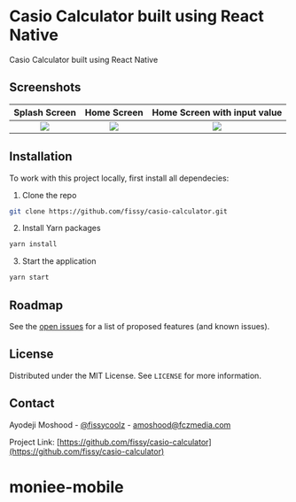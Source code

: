# Casio Calculator built using React Native
Casio Calculator built using React Native
## Screenshots

Splash Screen               |  Home Screen               | Home Screen with input value             
:-------------------------:|:-------------------------:|:-------------------------:
![](https://raw.githubusercontent.com/fissy/casio-calculator/master/screenshot/screen%200.png)|![](https://raw.githubusercontent.com/fissy/casio-calculator/master/screenshot/screen%201.png)|![](https://raw.githubusercontent.com/fissy/casio-calculator/master/screenshot/screen%202.png)|
         

## Installation
To work with this project locally, first install all dependecies:
1. Clone the repo
```sh
git clone https://github.com/fissy/casio-calculator.git

```
2. Install Yarn packages
```sh
yarn install 
```
3. Start the application 
```sh
yarn start 
```

## Roadmap

See the [open issues](https://github.com/fissy/casio-calculator/issues) for a list of proposed features (and known issues).

## License

Distributed under the MIT License. See `LICENSE` for more information.

## Contact

Ayodeji Moshood - [@fissycoolz](https://twitter.com/fissycoolz) - amoshood@fczmedia.com

Project Link: [https://github.com/fissy/casio-calculator](https://github.com/fissy/casio-calculator)
# moniee-mobile
